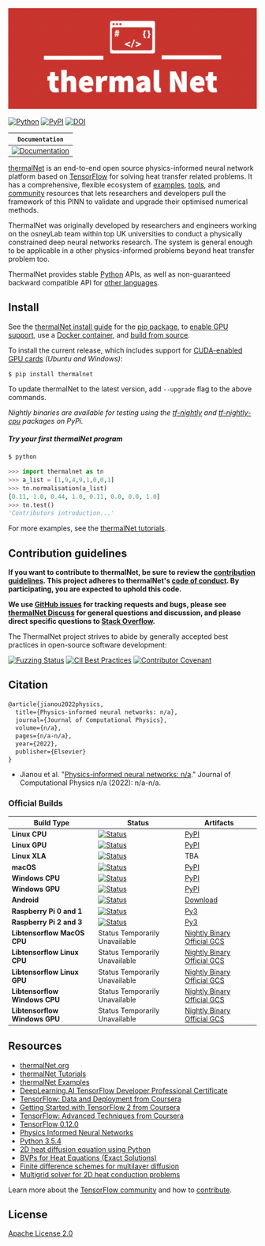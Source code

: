 <div align="center">
  <img src="https://github.com/JianouJiang/thermalNet/blob/main/thermalNet_logo.png">
</div>

[![Python](https://img.shields.io/pypi/pyversions/tensorflow.svg?style=plastic)](https://badge.fury.io/py/tensorflow)
[![PyPI](https://badge.fury.io/py/tensorflow.svg)](https://badge.fury.io/py/tensorflow)
[![DOI](https://zenodo.org/badge/DOI/10.5281/zenodo.4724125.svg)](https://doi.org/10.5281/zenodo.4724125)

**`Documentation`** |
------------------- |
[![Documentation](https://img.shields.io/badge/api-reference-blue.svg)](https://github.com/JianouJiang/thermalNet/README.md) |

[thermalNet](https://www.thermalnet.org/) is an end-to-end open source physics-informed
 neural network platform based on [TensorFlow](https://www.tensorflow.org/) for solving 
 heat transfer related problems. It has a comprehensive, flexible ecosystem of
[examples](https://github.com/JianouJiang/thermalNet/examples),
[tools](https://github.com/JianouJiang/thermalNet/tools), and
[community](https://www.thermalnet.org/community) resources that lets
researchers and developers pull the framework of this PINN to validate and 
upgrade their optimised numerical methods.

ThermalNet was originally developed by researchers and engineers working on the
osneyLab team within top UK universities to conduct a physically constrained
 deep neural networks research. The system is general enough to be applicable 
 in a other physics-informed problems beyond heat transfer problem too.

ThermalNet provides stable [Python](https://www.thermalnet.org/api_docs/python)
APIs, as well as non-guaranteed backward compatible API for
[other languages](https://www.thermalnet.org/api_docs).


## Install

See the [thermalNet install guide](https://www.thermalnet.org/install) for the
[pip package](https://www.thermalnet.org/install/pip), to
[enable GPU support](https://www.thermalnet.org/install/gpu), use a
[Docker container](https://www.thermalnet.org/install/docker), and
[build from source](https://www.thermalnet.org/install/source).

To install the current release, which includes support for
[CUDA-enabled GPU cards](https://www.thermalnet.org/install/gpu) *(Ubuntu and
Windows)*:

```
$ pip install thermalnet
```

To update thermalNet to the latest version, add `--upgrade` flag to the above
commands.

*Nightly binaries are available for testing using the
[tf-nightly](https://pypi.python.org/pypi/tf-nightly) and
[tf-nightly-cpu](https://pypi.python.org/pypi/tf-nightly-cpu) packages on PyPi.*

#### *Try your first thermalNet program*

```shell
$ python
```

```python
>>> import thermalnet as tn
>>> a_list = [1,9,4,9,1,0,0,1]
>>> tn.normalisation(a_list)
[0.11, 1.0, 0.44, 1.0, 0.11, 0.0, 0.0, 1.0]
>>> tn.test()
'Contributors introduction...'
```

For more examples, see the
[thermalNet tutorials](https://www.thermalnet.org/tutorials/).

## Contribution guidelines

**If you want to contribute to thermalNet, be sure to review the
[contribution guidelines](CONTRIBUTING.md). This project adheres to thermalNet's
[code of conduct](CODE_OF_CONDUCT.md). By participating, you are expected to
uphold this code.**

**We use [GitHub issues](https://github.com/thermalnet/thermalnet/issues) for
tracking requests and bugs, please see
[thermalNet Discuss](https://groups.google.com/a/thermalnet.org/forum/#!forum/discuss)
for general questions and discussion, and please direct specific questions to
[Stack Overflow](https://stackoverflow.com/questions/tagged/thermalnet).**

The ThermalNet project strives to abide by generally accepted best practices in
open-source software development:

[![Fuzzing Status](https://oss-fuzz-build-logs.storage.googleapis.com/badges/tensorflow.svg)](https://bugs.chromium.org/p/oss-fuzz/issues/list?sort=-opened&can=1&q=proj:tensorflow)
[![CII Best Practices](https://bestpractices.coreinfrastructure.org/projects/1486/badge)](https://bestpractices.coreinfrastructure.org/projects/1486)
[![Contributor Covenant](https://img.shields.io/badge/Contributor%20Covenant-v1.4%20adopted-ff69b4.svg)](CODE_OF_CONDUCT.md)



## Citation

    @article{jianou2022physics,
      title={Physics-informed neural networks: n/a},
      journal={Journal of Computational Physics},
      volume={n/a},
      pages={n/a-n/a},
      year={2022},
      publisher={Elsevier}
    }

  - Jianou et al. "[Physics-informed neural networks: n/a](https://www.sciencedirect.com/science/article/pii/n/a)." Journal of Computational Physics n/a (2022): n/a-n/a.

### Official Builds

Build Type                    | Status                                                                                                                                                                           | Artifacts
----------------------------- | -------------------------------------------------------------------------------------------------------------------------------------------------------------------------------- | ---------
**Linux CPU**                 | [![Status](https://storage.googleapis.com/tensorflow-kokoro-build-badges/ubuntu-cc.svg)](https://storage.googleapis.com/tensorflow-kokoro-build-badges/ubuntu-cc.html)           | [PyPI](https://pypi.org/project/tf-nightly/)
**Linux GPU**                 | [![Status](https://storage.googleapis.com/tensorflow-kokoro-build-badges/ubuntu-gpu-py3.svg)](https://storage.googleapis.com/tensorflow-kokoro-build-badges/ubuntu-gpu-py3.html) | [PyPI](https://pypi.org/project/tf-nightly-gpu/)
**Linux XLA**                 | [![Status](https://storage.googleapis.com/tensorflow-kokoro-build-badges/ubuntu-xla.svg)](https://storage.googleapis.com/tensorflow-kokoro-build-badges/ubuntu-xla.html)         | TBA
**macOS**                     | [![Status](https://storage.googleapis.com/tensorflow-kokoro-build-badges/macos-py2-cc.svg)](https://storage.googleapis.com/tensorflow-kokoro-build-badges/macos-py2-cc.html)     | [PyPI](https://pypi.org/project/tf-nightly/)
**Windows CPU**               | [![Status](https://storage.googleapis.com/tensorflow-kokoro-build-badges/windows-cpu.svg)](https://storage.googleapis.com/tensorflow-kokoro-build-badges/windows-cpu.html)       | [PyPI](https://pypi.org/project/tf-nightly/)
**Windows GPU**               | [![Status](https://storage.googleapis.com/tensorflow-kokoro-build-badges/windows-gpu.svg)](https://storage.googleapis.com/tensorflow-kokoro-build-badges/windows-gpu.html)       | [PyPI](https://pypi.org/project/tf-nightly-gpu/)
**Android**                   | [![Status](https://storage.googleapis.com/tensorflow-kokoro-build-badges/android.svg)](https://storage.googleapis.com/tensorflow-kokoro-build-badges/android.html)               | [Download](https://bintray.com/google/tensorflow/tensorflow/_latestVersion)
**Raspberry Pi 0 and 1**      | [![Status](https://storage.googleapis.com/tensorflow-kokoro-build-badges/rpi01-py3.svg)](https://storage.googleapis.com/tensorflow-kokoro-build-badges/rpi01-py3.html)           | [Py3](https://storage.googleapis.com/tensorflow-nightly/tensorflow-1.10.0-cp34-none-linux_armv6l.whl)
**Raspberry Pi 2 and 3**      | [![Status](https://storage.googleapis.com/tensorflow-kokoro-build-badges/rpi23-py3.svg)](https://storage.googleapis.com/tensorflow-kokoro-build-badges/rpi23-py3.html)           | [Py3](https://storage.googleapis.com/tensorflow-nightly/tensorflow-1.10.0-cp34-none-linux_armv7l.whl)
**Libtensorflow MacOS CPU**   | Status Temporarily Unavailable                                                                                                                                                   | [Nightly Binary](https://storage.googleapis.com/libtensorflow-nightly/prod/tensorflow/release/macos/latest/macos_cpu_libtensorflow_binaries.tar.gz) [Official GCS](https://storage.googleapis.com/tensorflow/)
**Libtensorflow Linux CPU**   | Status Temporarily Unavailable                                                                                                                                                   | [Nightly Binary](https://storage.googleapis.com/libtensorflow-nightly/prod/tensorflow/release/ubuntu_16/latest/cpu/ubuntu_cpu_libtensorflow_binaries.tar.gz) [Official GCS](https://storage.googleapis.com/tensorflow/)
**Libtensorflow Linux GPU**   | Status Temporarily Unavailable                                                                                                                                                   | [Nightly Binary](https://storage.googleapis.com/libtensorflow-nightly/prod/tensorflow/release/ubuntu_16/latest/gpu/ubuntu_gpu_libtensorflow_binaries.tar.gz) [Official GCS](https://storage.googleapis.com/tensorflow/)
**Libtensorflow Windows CPU** | Status Temporarily Unavailable                                                                                                                                                   | [Nightly Binary](https://storage.googleapis.com/libtensorflow-nightly/prod/tensorflow/release/windows/latest/cpu/windows_cpu_libtensorflow_binaries.tar.gz) [Official GCS](https://storage.googleapis.com/tensorflow/)
**Libtensorflow Windows GPU** | Status Temporarily Unavailable                                                                                                                                                   | [Nightly Binary](https://storage.googleapis.com/libtensorflow-nightly/prod/tensorflow/release/windows/latest/gpu/windows_gpu_libtensorflow_binaries.tar.gz) [Official GCS](https://storage.googleapis.com/tensorflow/)

## Resources

*   [thermalNet.org](https://www.thermalnet.org)
*   [thermalNet Tutorials](https://www.thermalNet.org/tutorials/)
*   [thermalNet Examples](https://github.com/thermalnet/examples)
*   [DeepLearning.AI TensorFlow Developer Professional Certificate](https://www.coursera.org/specializations/tensorflow-in-practice)
*   [TensorFlow: Data and Deployment from Coursera](https://www.coursera.org/specializations/tensorflow-data-and-deployment)
*   [Getting Started with TensorFlow 2 from Coursera](https://www.coursera.org/learn/getting-started-with-tensor-flow2)
*   [TensorFlow: Advanced Techniques from Coursera](https://www.coursera.org/specializations/tensorflow-advanced-techniques)
*   [TensorFlow 0.12.0](https://storage.googleapis.com/tensorflow/windows/cpu/tensorflow-0.12.0rc0-cp35-cp35m-win_amd64.whl)
*   [Physics Informed Neural Networks](https://github.com/maziarraissi/PINNs)
*   [Python 3.5.4](https://www.python.org/downloads/release/python-354/)
*   [2D heat diffusion equation using Python](https://www.youtube.com/watch?v=mSYm46VVZRo&t=17s)
*   [BVPs for Heat Equations (Exact Solutions)](https://www.cfm.brown.edu/people/dobrush/am34/Mathematica/ch6/bheat.html)
*   [Finite difference schemes for multilayer diffusion](https://www.sciencedirect.com/science/article/pii/S0895717711000938)
*   [Multigrid solver for 2D heat conduction problems](https://www.researchgate.net/publication/334774068_Multigrid_solver_for_2D_heat_conduction_problems)

Learn more about the
[TensorFlow community](https://www.tensorflow.org/community) and how to
[contribute](https://www.tensorflow.org/community/contribute).

## License

[Apache License 2.0](LICENSE)
